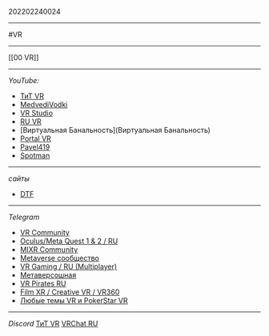 202202240024
***
#VR 
***
[[00 VR]]
***
*YouTube:*
- [ТиТ VR](https://www.youtube.com/channel/UCz_eg9j1dpCZ0aE-DVnT23Q/videos)
- [MedvediVodki](https://www.youtube.com/channel/UCUnBpC-nl_aptXJrKmLRoQA/videos)
- [VR Studio](https://www.youtube.com/channel/UC_dkShJEft69McNWA4Lxxqw/videos)
- [RU VR](https://www.youtube.com/channel/UCMZovICMgoez-jhp4hITmkg/videos)
- [Виртуальная Банальность](Виртуальная Банальность)
- [Portal VR](https://www.youtube.com/channel/UCHPwlUYfCZ1RzYNyZKvaRHw/videos)
- [Pavel419](https://www.youtube.com/channel/UCVGWV8HpXAGBNHUi5J7T_gg/videos)
- [Spotman](https://www.youtube.com/user/xCoolSpot/videos)
***
*сайты*
- [DTF](https://dtf.ru/s/vr_ar)
***
*Telegram*
- [VR Community](https://t.me/vreality)
- [Oculus/Meta Quest 1 & 2 / RU](https://t.me/OculusQuestRu)
- [MIXR Community](https://t.me/joinmixr)
- [Metaverse сообщество](https://t.me/rusmetaverse)
- [VR Gaming / RU (Multiplayer)](https://t.me/VRMultiplayerRu)
- [Метаверсошная](https://t.me/olya_tashit)
- [VR Pirates RU](https://t.me/vrpiratesru)
- [Film XR / Creative VR / VR360](https://t.me/vrfilmreview)
- [Любые темы VR и PokerStar VR](https://t.me/+We4Ll5_lVWQ4NWIy)
***
*Discord*
[ТиТ VR](https://discord.gg/YnxzdDQ)
[VRChat RU](https://discord.gg/vrchatru)